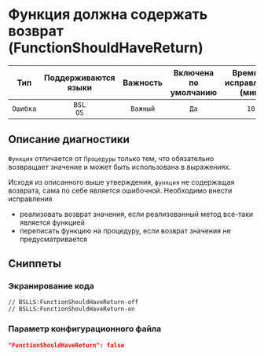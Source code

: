 # Функция должна содержать возврат (FunctionShouldHaveReturn)

| Тип | Поддерживаются<br/>языки | Важность | Включена<br/>по умолчанию | Время на<br/>исправление (мин) | Тэги |
| :-: | :-: | :-: | :-: | :-: | :-: |
| `Ошибка` | `BSL`<br/>`OS` | `Важный` | `Да` | `10` | `suspicious`<br/>`unpredictable` |

<!-- Блоки выше заполняются автоматически, не трогать -->
## Описание диагностики

`Функция` отличается от `Процедуры` только тем, что обязательно возвращает значение и может быть использована в выражениях.

Исходя из описанного выше утверждения, `функция` не содержащая возврата, сама по себе является ошибочной. Необходимо внести исправления

- реализовать возврат значения, если реализованный метод все-таки является функцией
- переписать функцию на процедуру, если возврат значения не предусматривается

## Сниппеты

<!-- Блоки ниже заполняются автоматически, не трогать -->
### Экранирование кода

```bsl
// BSLLS:FunctionShouldHaveReturn-off
// BSLLS:FunctionShouldHaveReturn-on
```

### Параметр конфигурационного файла

```json
"FunctionShouldHaveReturn": false
```
